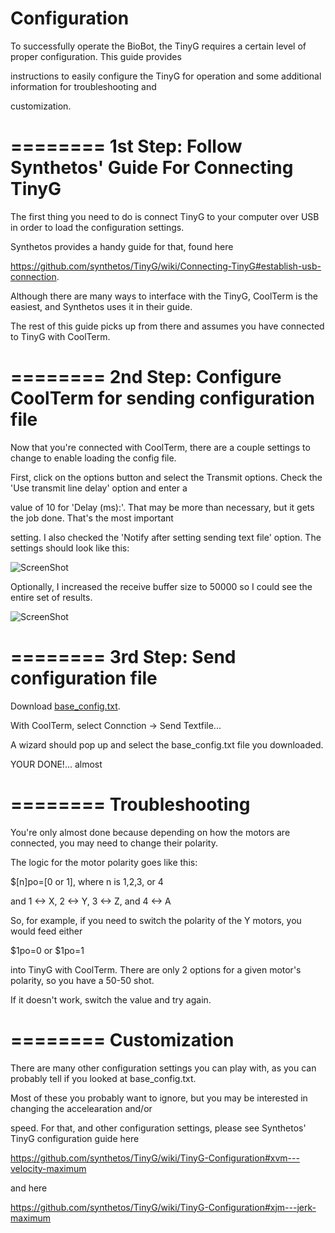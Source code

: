 Configuration
=========

To successfully operate the BioBot, the TinyG requires a certain level of proper configuration. This guide provides 

instructions to easily configure the TinyG for operation and some additional information for troubleshooting and 

customization.

========
1st Step: Follow Synthetos' Guide For Connecting TinyG
========
The first thing you need to do is connect TinyG to your computer over USB in order to load the configuration settings. 

Synthetos provides a handy guide for that, found here

https://github.com/synthetos/TinyG/wiki/Connecting-TinyG#establish-usb-connection. 

Although there are many ways to interface with the TinyG, CoolTerm is the easiest, and Synthetos uses it in their guide. 

The rest of this guide picks up from there and assumes you have connected to TinyG with CoolTerm.

========
2nd Step: Configure CoolTerm for sending configuration file
========
Now that you're connected with CoolTerm, there are a couple settings to change to enable loading the config file.

First, click on the options button and select the Transmit options. Check the 'Use transmit line delay' option and enter a

value of 10 for 'Delay (ms):'. That may be more than necessary, but it gets the job done. That's the most important 

setting. I also checked the 'Notify after setting sending text file' option. The settings should look like this:

![ScreenShot](https://cloud.githubusercontent.com/assets/5043095/3868780/72f0259a-2063-11e4-8592-e7c86865373f.png)

Optionally, I increased the receive buffer size to 50000 so I could see the entire set of results.

![ScreenShot](https://cloud.githubusercontent.com/assets/5043095/3868778/513e9da0-2063-11e4-93bf-e1ccebd9daf1.png)


========
3rd Step: Send configuration file
========
Download [base_config.txt](https://github.com/Opentrons/OpenTrons/blob/master/Configuration/base_config.txt).

With CoolTerm, select Connction -> Send Textfile...

A wizard should pop up and select the base_config.txt file you downloaded.

YOUR DONE!... almost

========
Troubleshooting
========
You're only almost done because depending on how the motors are connected, you may need to change their polarity.

The logic for the motor polarity goes like this:

$[n]po=[0 or 1], where n is 1,2,3, or 4

and 1 <-> X, 2 <-> Y, 3 <-> Z, and 4 <-> A

So, for example, if you need to switch the polarity of the Y motors, you would feed either

$1po=0 or $1po=1

into TinyG with CoolTerm. There are only 2 options for a given motor's polarity, so you have a 50-50 shot.

If it doesn't work, switch the value and try again.


========
Customization
========
There are many other configuration settings you can play with, as you can probably tell if you looked at base_config.txt.

Most of these you probably want to ignore, but you may be interested in changing the accelearation and/or

speed. For that, and other configuration settings, please see Synthetos' TinyG configuration guide here

https://github.com/synthetos/TinyG/wiki/TinyG-Configuration#xvm---velocity-maximum

and here 

https://github.com/synthetos/TinyG/wiki/TinyG-Configuration#xjm---jerk-maximum
